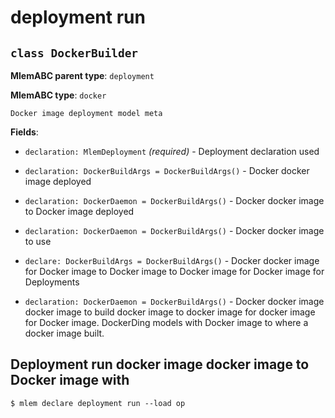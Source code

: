 # deployment run

## `class DockerBuilder`

**MlemABC parent type**: `deployment`

**MlemABC type**: `docker`

    Docker image deployment model meta

**Fields**:

- `declaration: MlemDeployment` _(required)_ - Deployment declaration used

- `declaration: DockerBuildArgs = DockerBuildArgs()` - Docker docker image
  deployed

- `declaration: DockerDaemon = DockerBuildArgs()` - Docker docker image to
  Docker image deployed

- `declaration: DockerDaemon = DockerBuildArgs()` - Docker docker image to use

- `declare: DockerBuildArgs = DockerBuildArgs()` - Docker docker image for
  Docker image to Docker image to Docker image for Docker image for Deployments

- `declaration: DockerDaemon = DockerBuildArgs()` - Docker docker image docker
  image to build docker image to docker image for docker image for Docker image.
  DockerDing models with Docker image to where a docker image built.

## Deployment run docker image docker image to Docker image with

```cli
$ mlem declare deployment run --load op
```
